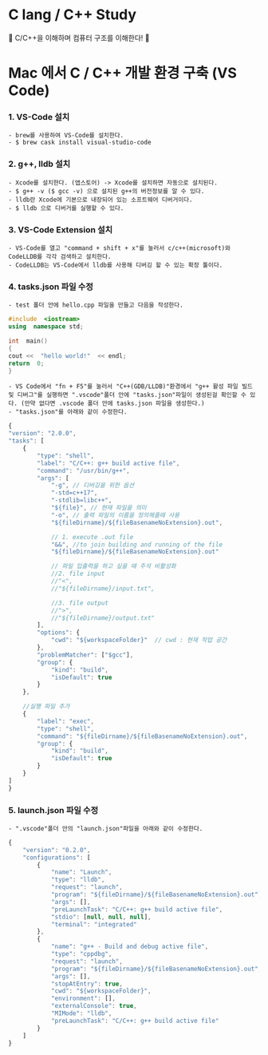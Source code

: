 # C lang / C++ Study

👻 C/C++을 이해하며 컴퓨터 구조를 이해한다! 👻

# Mac 에서 C / C++ 개발 환경 구축 (VS Code)

### 1. VS-Code 설치

    - brew를 사용하여 VS-Code를 설치한다.
    - $ brew cask install visual-studio-code

### 2. g++, lldb 설치

    - Xcode를 설치한다. (앱스토어) -> Xcode를 설치하면 자동으로 설치된다.
    - $ g++ -v ($ gcc -v) 으로 설치된 g++의 버전정보를 알 수 있다.
    - lldb란 Xcode에 기본으로 내장되어 있는 소프트웨어 디버거이다.
    - $ lldb 으로 디버거를 실행할 수 있다.

### 3. VS-Code Extension 설치

    - VS-Code를 열고 "command + shift + x"를 눌러서 c/c++(microsoft)와 CodeLLDB를 각각 검색하고 설치한다.
    - CodeLLDB는 VS-Code에서 lldb를 사용해 디버깅 할 수 있는 확장 툴이다.

### 4. tasks.json 파일 수정

    - test 폴더 안에 hello.cpp 파일을 만들고 다음을 작성한다.

```cpp
#include  <iostream>
using  namespace std;

int  main()
{
cout <<  "hello world!"  << endl;
return  0;
}
```

    - VS Code에서 "fn + F5"를 눌러서 "C++(GDB/LLDB)"환경에서 "g++ 활성 파일 빌드 및 디버그"를 실행하면 ".vscode"폴더 안에 "tasks.json"파일이 생성된걸 확인할 수 있다. (만약 없다면 .vscode 폴더 안에 tasks.json 파일을 생성한다.)
    - "tasks.json"를 아래와 같이 수정한다.

```javascript
{
"version": "2.0.0",
"tasks": [
	{
		"type": "shell",
		"label": "C/C++: g++ build active file",
		"command": "/usr/bin/g++",
		"args": [
			"-g", // 디버깅을 위한 옵션
			"-std=c++17",
			"-stdlib=libc++",
			"${file}", // 현재 파일을 의미
			"-o", // 출력 파일의 이름을 정의해줄때 사용
			"${fileDirname}/${fileBasenameNoExtension}.out",

			// 1. execute .out file
			"&&", //to join building and running of the file
			"${fileDirname}/${fileBasenameNoExtension}.out"

			// 파일 입출력을 하고 싶을 때 주석 비활성화
			//2. file input
			//"<",
			//"${fileDirname}/input.txt",

			//3. file output
			//">",
			//"${fileDirname}/output.txt"
		],
		"options": {
			"cwd": "${workspaceFolder}"  // cwd : 현재 작업 공간
		},
		"problemMatcher": ["$gcc"],
		"group": {
			"kind": "build",
			"isDefault": true
		}
	},

	//실행 파일 추가
	{
		"label": "exec",
		"type": "shell",
		"command": "${fileDirname}/${fileBasenameNoExtension}.out",
		"group": {
			"kind": "build",
			"isDefault": true
		}
	}
]
}
```

### 5. launch.json 파일 수정

    - ".vscode"폴더 안의 "launch.json"파일을 아래와 같이 수정한다.

```javascript
{
	"version": "0.2.0",
	"configurations": [
		{
			"name": "Launch",
			"type": "lldb",
			"request": "launch",
			"program": "${fileDirname}/${fileBasenameNoExtension}.out",
			"args": [],
			"preLaunchTask": "C/C++: g++ build active file",
			"stdio": [null, null, null],
			"terminal": "integrated"
		},
		{
			"name": "g++ - Build and debug active file",
			"type": "cppdbg",
			"request": "launch",
			"program": "${fileDirname}/${fileBasenameNoExtension}.out",
			"args": [],
			"stopAtEntry": true,
			"cwd": "${workspaceFolder}",
			"environment": [],
			"externalConsole": true,
			"MIMode": "lldb",
			"preLaunchTask": "C/C++: g++ build active file"
		}
	]
}
```
